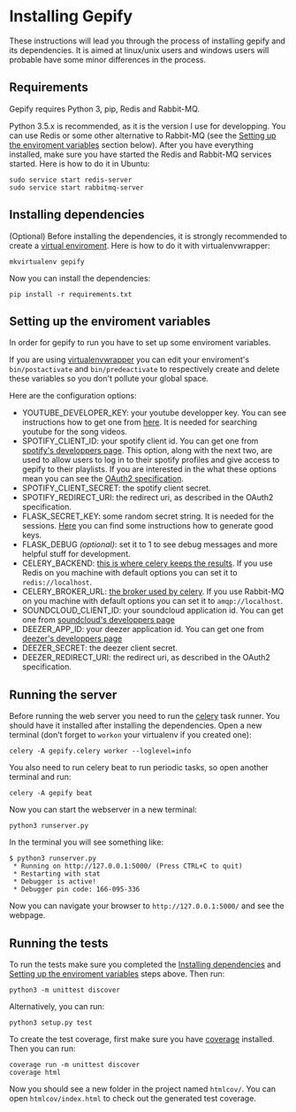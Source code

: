 Installing Gepify
=================

These instructions will lead you through the process of installing gepify and its dependencies.
It is aimed at linux/unix users and windows users will probable have some minor differences in the process.

Requirements
------------

Gepify requires Python 3, pip, Redis and Rabbit-MQ.

Python 3.5.x is recommended, as it is the version I use for developping.
You can use Redis or some other alternative to Rabbit-MQ (see the
[Setting up the enviroment variables](#setting-up-the-enviroment-variables) section below).
After you have everything installed, make sure you have started the Redis and Rabbit-MQ services started.
Here is how to do it in Ubuntu:

    sudo service start redis-server
    sudo service start rabbitmq-server

Installing dependencies
-----------------------

(Optional) Before installing the dependencies, it is strongly recommended to create a [virtual enviroment](http://docs.python-guide.org/en/latest/dev/virtualenvs/). Here is how to do it with virtualenvwrapper:

    mkvirtualenv gepify

Now you can install the dependencies:

    pip install -r requirements.txt

Setting up the enviroment variables
-----------------------------------

In order for gepify to run you have to set up some enviroment variables.

If you are using [virtualenvwrapper](https://virtualenvwrapper.readthedocs.io/en/latest/)
you can edit your enviroment's `bin/postactivate` and `bin/predeactivate` to respectively create and delete
these variables so you don't pollute your global space.

Here are the configuration options:

 - YOUTUBE_DEVELOPER_KEY: your youtube developper key. You can see instructions how to get one from 
   [here](https://developers.google.com/youtube/v3/getting-started#intro). It is needed for searching
   youtube for the song videos.
 - SPOTIFY_CLIENT_ID: your spotify client id. You can get one from [spotify's developpers page](https://developer.spotify.com/).
   This option, along with the next two, are used to allow users to log in to their spotify profiles
   and give access to gepify to their playlists. If you are interested in the what these options mean
   you can see the [OAuth2 specification](http://oauth.net/2/).
 - SPOTIFY_CLIENT_SECRET: the spotify client secret.
 - SPOTIFY_REDIRECT_URI: the redirect uri, as described in the OAuth2 specification.
 - FLASK_SECRET_KEY: some random secret string. It is needed for the sessions.
   [Here](http://flask.pocoo.org/docs/0.11/quickstart/#sessions) you can find some instructions how to
   generate good keys.
 - FLASK_DEBUG *(optional)*: set it to 1 to see debug messages and more helpful stuff for development.
 - CELERY_BACKEND: [this is where celery keeps the results](http://docs.celeryproject.org/en/latest/getting-started/first-steps-with-celery.html#keeping-results).
   If you use Redis on you machine with default options you can set it to `redis://localhost`.
 - CELERY_BROKER_URL: [the broker used by celery](http://docs.celeryproject.org/en/latest/getting-started/first-steps-with-celery.html#choosing-a-broker).
   If you use Rabbit-MQ on you machine with default options you can set it to `amqp://localhost`.
 - SOUNDCLOUD_CLIENT_ID: your soundcloud application id. You can get one from [soundcloud's developpers page](https://developers.soundcloud.com/)
 - DEEZER_APP_ID: your deezer application id. You can get one from [deezer's developpers page](http://developers.deezer.com/myapps)
 - DEEZER_SECRET: the deezer client secret. 
 - DEEZER_REDIRECT_URI: the redirect uri, as described in the OAuth2 specification.

Running the server
------------------

Before running the web server you need to run the [celery](http://www.celeryproject.org/) task runner.
You should have it installed after installing the dependencies. Open a new terminal (don't forget to `workon`
your virtualenv if you created one):

    celery -A gepify.celery worker --loglevel=info

You also need to run celery beat to run periodic tasks, so open another terminal and run:

    celery -A gepify beat

Now you can start the webserver in a new terminal:

    python3 runserver.py

In the terminal you will see something like:

    $ python3 runserver.py 
     * Running on http://127.0.0.1:5000/ (Press CTRL+C to quit)
     * Restarting with stat
     * Debugger is active!
     * Debugger pin code: 166-095-336

Now you can navigate your browser to `http://127.0.0.1:5000/` and see the webpage.

Running the tests
-----------------

To run the tests make sure you completed the [Installing dependencies](#installing-dependencies) and
[Setting up the enviroment variables](#setting-up-the-enviroment-variables) steps above. Then run:

    python3 -m unittest discover

Alternatively, you can run:

    python3 setup.py test

To create the test coverage, first make sure you have [coverage](https://pypi.python.org/pypi/coverage)
installed. Then you can run:

    coverage run -m unittest discover
    coverage html

Now you should see a new folder in the project named `htmlcov/`. You can open `htmlcov/index.html` to
check out the generated test coverage.
